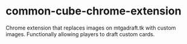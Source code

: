 # common-cube-chrome-extension
Chrome extension that replaces images on mtgadraft.tk with custom images. Functionally allowing players to draft custom cards.
